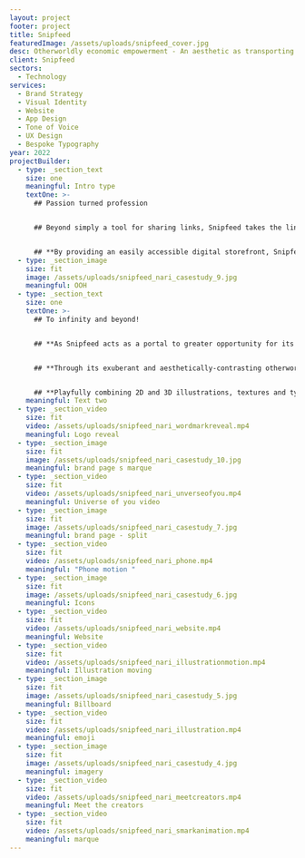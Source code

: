 ```yaml
---
layout: project
footer: project
title: Snipfeed
featuredImage: /assets/uploads/snipfeed_cover.jpg
desc: Otherworldly economic empowerment - An aesthetic as transporting as the brand
client: Snipfeed
sectors:
  - Technology
services:
  - Brand Strategy
  - Visual Identity
  - Website
  - App Design
  - Tone of Voice
  - UX Design
  - Bespoke Typography
year: 2022
projectBuilder:
  - type: _section_text
    size: one
    meaningful: Intro type
    textOne: >-
      ## Passion turned profession


      ## Beyond simply a tool for sharing links, Snipfeed takes the link-in-bio in a whole new direction – offering economic empowerment and the opportunity to turn their creative output into something effortlessly monetisable.


      ## **By providing an easily accessible digital storefront, Snipfeed puts all of a creator’s touchpoints (or snips) into one unified area. Ensuring that no matter the following, scale or scope, they’re here to turn passion into profession.**
  - type: _section_image
    size: fit
    image: /assets/uploads/snipfeed_nari_casestudy_9.jpg
    meaningful: OOH
  - type: _section_text
    size: one
    textOne: >-
      ## To infinity and beyond!


      ## **As Snipfeed acts as a portal to greater opportunity for its audience, so too does its identity transport you to something (and somewhere) else.**


      ## **Through its exuberant and aesthetically-contrasting otherworldly realm, Snipfeed embodies the individuality at the brand’s core. Populating ‘The Universe of You’ with the character and charisma instrumental to the platform.**


      ## **Playfully combining 2D and 3D illustrations, textures and type, the result is a brand that is truly distinct and representative of Snipfeed’s eclectic community. A brand, fundamentally, without limits. An identity that takes its users wherever they need to be.**
    meaningful: Text two
  - type: _section_video
    size: fit
    video: /assets/uploads/snipfeed_nari_wordmarkreveal.mp4
    meaningful: Logo reveal
  - type: _section_image
    size: fit
    image: /assets/uploads/snipfeed_nari_casestudy_10.jpg
    meaningful: brand page s marque
  - type: _section_video
    size: fit
    video: /assets/uploads/snipfeed_nari_unverseofyou.mp4
    meaningful: Universe of you video
  - type: _section_image
    size: fit
    image: /assets/uploads/snipfeed_nari_casestudy_7.jpg
    meaningful: brand page - split
  - type: _section_video
    size: fit
    video: /assets/uploads/snipfeed_nari_phone.mp4
    meaningful: "Phone motion "
  - type: _section_image
    size: fit
    image: /assets/uploads/snipfeed_nari_casestudy_6.jpg
    meaningful: Icons
  - type: _section_video
    size: fit
    video: /assets/uploads/snipfeed_nari_website.mp4
    meaningful: Website
  - type: _section_video
    size: fit
    video: /assets/uploads/snipfeed_nari_illustrationmotion.mp4
    meaningful: Illustration moving
  - type: _section_image
    size: fit
    image: /assets/uploads/snipfeed_nari_casestudy_5.jpg
    meaningful: Billboard
  - type: _section_video
    size: fit
    video: /assets/uploads/snipfeed_nari_illustration.mp4
    meaningful: emoji
  - type: _section_image
    size: fit
    image: /assets/uploads/snipfeed_nari_casestudy_4.jpg
    meaningful: imagery
  - type: _section_video
    size: fit
    video: /assets/uploads/snipfeed_nari_meetcreators.mp4
    meaningful: Meet the creators
  - type: _section_video
    size: fit
    video: /assets/uploads/snipfeed_nari_smarkanimation.mp4
    meaningful: marque
---
```

